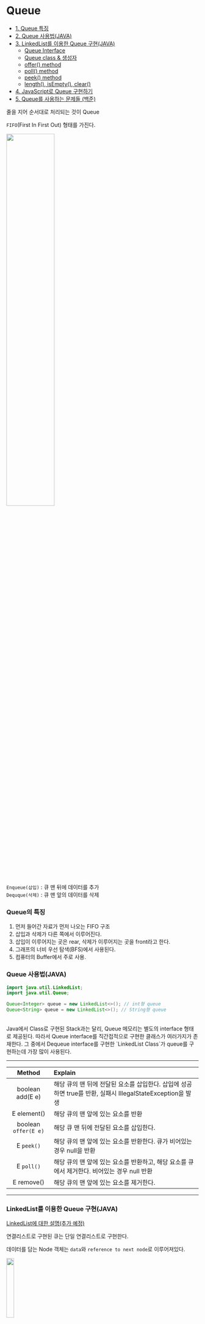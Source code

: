 # Queue
- [1. Queue 특징](#Queue의-특징)  
- [2. Queue 사용법(JAVA)](#Queue-사용법JAVA)  
- [3. LinkedList를 이용한 Queue 구현(JAVA)](#LinkedList를-이용한-Queue-구현JAVA)  
	- [Queue Interface](#Queue-Interface) 
	- [Queue class & 생성자](#Stack-Class-생성자) 
	- [offer() method](#offer-method) 
	- [poll() method](#poll-method) 
	- [peek() method](#peek-method) 
	- [length(), isEmpty(), clear()](#length-isEmpty-clear)
- [4. JavaScript로 Queue 구현하기](#JavaScript로-Queue-구현하기)
- [5. Queue를 사용하는 문제들 (백준)](#Queue를-사용하는-문제들-백준)   



줄을 지어 순서대로 처리되는 것이 Queue    

`FIFO`(First In First Out) 형태를 가진다.   

<img src="https://img1.daumcdn.net/thumb/R1280x0/?scode=mtistory2&fname=https%3A%2F%2Fblog.kakaocdn.net%2Fdn%2FbhvAPe%2FbtqHlVqf0RY%2FY4oCoA4wUkEpvIkU80i43K%2Fimg.png" width="50%">   

`Enqueue(삽입)` :  큐 맨 뒤에 데이터를 추가    
`Dequque(삭제)` : 큐 맨 앞의 데이터를 삭제
<br/>            
              
### Queue의 특징
1. 먼저 들어간 자료가 먼저 나오는 FIFO 구조
2. 삽입과 삭제가 다른 쪽에서 이루어진다.
3. 삽입이 이루어지는 곳은 rear, 삭제가 이루어지는 곳을 front라고 한다.
4. 그래프의 너비 우선 탐색(BFS)에서 사용된다.
5. 컴퓨터의 Buffer에서 주로 사용. 

### Queue 사용법(JAVA)
```java
import java.util.LinkedList;
import java.util.Queue;

Queue<Integer> queue = new LinkedList<>(); // int형 queue
Queue<String> queue = new LinkedList<>(); // String형 queue
```
<br/>
Java에서 Class로 구현된 Stack과는 달리, Queue 메모리는 별도의 interface 형태로 제공된다.   
따라서 Queue interface를 직간접적으로 구현한 클래스가 여러가지가 존재한다.    
그 중에서 Dequeue interface를 구현한 `LinkedList Class`가 queue를 구현하는데 가장 많이 사용된다.   

------------------------------------------------

|**Method**|Explain|
|:---:|:---|
|boolean add(E e)|해당 큐의 맨 뒤에 전달된 요소를 삽입한다. 삽입에 성공하면 true를 반환, 실패시 IllegalStateException을 발생|
|E element()|해당 큐의 맨 앞에 있는 요소를 반환|
|boolean `offer(E e)`|해당 큐 맨 뒤에 전달된 요소를 삽입한다.|
|E `peek()`| 해당 큐의 맨 앞에 있는 요소를 반환한다. 큐가 비어있는 경우 null을 반환|
|E `poll()`|해당 큐의 맨 앞에 있는 요소를 반환하고, 해당 요소를 큐에서 제거한다. 비어있는 경우 null 반환|
|E remove()|해당 큐의 맨 앞에 있는 요소를 제거한다.|
------------------------------------------------

### LinkedList를 이용한 Queue 구현(JAVA)    
[LinkedList에 대한 설명(추가 예정)]()

연결리스트로 구현된 큐는 단일 연결리스트로 구현한다.  

데이터를 담는 Node 객체는 `data`와 `reference to next node`로 이루어져있다.   


<img src="https://img1.daumcdn.net/thumb/R1280x0/?scode=mtistory2&fname=https%3A%2F%2Fblog.kakaocdn.net%2Fdn%2FbxDHXo%2FbtqPyqJipxE%2FIkLpjSOaZ7fkOtb4JJNKjk%2Fimg.png" width="20%">

이 Node를 연결한 형식이 LinkedList가 된다.   

<img src="https://img1.daumcdn.net/thumb/R1280x0/?scode=mtistory2&fname=https%3A%2F%2Fblog.kakaocdn.net%2Fdn%2Fbz4A3X%2FbtqPDIJaMsJ%2FEqGrydOR2k5zwE1mvWZC1K%2Fimg.png" width="50%">  

`offer()` 메소드를 통해 데이터를 추가하면 아래와 같이 동작한다.   

<img src="https://img1.daumcdn.net/thumb/R1280x0/?scode=mtistory2&fname=https%3A%2F%2Fblog.kakaocdn.net%2Fdn%2F3LfGv%2FbtqPwmtPgBI%2FvQSLQg4K4UUO4Y5vdIP7IK%2Fimg.png" width="50%">

`poll()` 메소드를 통해 데이터를 삭제하면 아래와 같이 동작한다.   

<img src="https://img1.daumcdn.net/thumb/R1280x0/?scode=mtistory2&fname=https%3A%2F%2Fblog.kakaocdn.net%2Fdn%2Fbp8Hly%2FbtqPC0wu8Gi%2FFQ5TpL5QlG6m6VKk3OWQA0%2Fimg.png" width="50%">

<br />   


#### Queue interface
```java
public interface Queue<E> {
  /* 큐의 마지막에 요소를 추가한다. */
  boolean offer(E e);
  
  /* 큐의 첫번째 요소를 삭제하고 삭제된 요소를 반환한다. */
  E poll();
  
  /* 큐의 첫번째 요소를 반환한다.*/
  E peek();
}  
```     

<br />   

#### Queue class & 생성자
```java
public class LinkedListQueue<E> implements Queue<E> {
  private Node<E> head;
  private Node<E> tail;
  private int size;
  
  public LinkedListQueue() {
    this.head = null;
    this.tail = null;
    this.size = 0;
   }
}   
```   
Main Class에서의 호출
```java
LinkedListQueue<Integer> q = new LinkedListQueue<>();
```    
<br />  


#### offer() method
Queue에 데이터를 추가하는 메소드이다. 맨 뒤(rear)에 데이터를 추가한다.     

1. 새로운 노드를 만든다.
2. 새로운 노드와 기존 연결리스트의 tail 노드와 연결시킨다.
3. tail을 새로 추가한 노드로 업데이트 한다.
   
```java
public boolean offer(E value) {
  Node<E> newNode = new Node<E>(value);
  
  //empty
  if(size == 0) {
    head = newNode;
  }
  // 새로운 노드를 기존의 연결리스트에 연결한다.
  else {
    tail.next = newNode;
  }
  
  // tail update
  tail = newNode;
  size++;
  
  return true;
}  
```
<br />   

#### poll() method
Queue에서 데이터를 삭제하는 메소드. 맨 앞(front)에 데이터를 삭제한다.    

1. head 노드를 찾는다.
2. head 노드의 연결을 끊는다.
3. head 노드를 2번째에 있던 노드로 업데이트 해준다.   

```java
 public E poll() {
    
    // 삭제할 노드가 없는 경우 null return
    if(size == 0) {
      return null;
    }
    
    // 삭제할 head를 임시 저장
    E element = head.data;
    
    // head노드의 다음 노드
    Node<E> nextNode = head.next;
    
    // head의 데이터 삭제
    head.data = null;
    head.next = null;
    
    // head가 가리키는 노드를 삭제한 노드의 다음노드를 가리키리도록 update
    head = nextNode;
    size--;
    
    return element;
 }   
```    
<br />   

   
#### peek() method
Queue에서 가장 앞에 있는 데이터를 삭제하지 않고, 확인만 할때 사용하는 메소드이다.   
```java
public E peek() {
  if(size == 0) {
      retrun null;
   }
   
   return head.data;
}   
```
<br />      

#### length(), isEmpty(), clear()
```java
/* 현재 큐에 있는 요소의 개수를 반환*/
public int length() {
  return size;
}

/* 현재 큐가 비어있는지 확인*/
public boolean isEmpty() {
  return size == 0;
}

/* queue의 모든 요소를 삭제한다.*/
public void clear() {
  for(Node<E> x = head; x != null; ) {
    Node<E> next = x.next;
    x.data = null;
    x.next = null;
    x = next;
  }
  size = 0;
  head = tail = null;
}  
    
```

----------------------------------------------------    
### JavaScript로 Queue 구현하기    

JavaScript의 Array 객체는 `push()`, `pop()`, `shift()`, `unshift()` 메서드를 제공한다.    
이를 적절히 사용하면  Queue와 Stack의 자료구조를 구현할 수 있다.   

Queue의 기능으로 동작하고 싶을때는 `push()`와  `shift()` 를 사용하고,     
Stack의 기능으로 동작하고 싶을때는  `push()`와 `pop()`을 사용하면 된다.     

하지만 Queue를 구현할때, `shift()`를 사용하면 배열의 첫번째 요소가 빠져나가기 때문에 모든 원소들을    
앞으로 한칸씩 이동시켜야한다. 이때 `O(1)`의 시간만으로도 가능한 동작이, `O(N)`의 시간이 소요된다.    

그래서 JavaScript로 구현할 때도 LinkedList로 구현하는 것이 바람직하다.   
아래의 코드는 ES6 OOP 형식으로 Queue를 구현하였다.   


```javascript
import LinkedList from '../linked-list/LinkedList';

export default class Queue {
  constructor() {
    this.linkedList = new LinkedList();
  }

  isEmpty() {
    return !this.linkedList.tail;
  }

  peek() {
    if (!this.linkedList.head) {
      return null;
    }

    return this.linkedList.head.value;
  }

  enqueue(value) {
    this.linkedList.append(value);
  }

  dequeue() {
    const removedHead = this.linkedList.deleteHead();
    return removedHead ? removedHead.value : null;
  }

  toString(callback) {
    return this.linkedList.toString(callback);
  }
}
```    

### Queue를 사용하는 문제들 (백준)   

* [2164번 카드2 - 기본동작](https://www.acmicpc.net/problem/2164)
* [2178번 미로탐색 - BFS](https://www.acmicpc.net/problem/2164)
* [7576번 토마토 - BFS](https://www.acmicpc.net/problem/2164)


-----------------------------------------------------    
Reference
* [자바 Queue 클래스 사용법 & 예제 총정리](https://coding-factory.tistory.com/602)
* [Stack과 Queue
](http://tcpschool.com/java/java_collectionFramework_stackQueue)
* [연결리스트를 이용한 Queue (큐) 구현하기](https://st-lab.tistory.com/184)
* [JS Queue 구현해보기](https://velog.io/@ansrjsdn/JS-Queue-%EA%B5%AC%ED%98%84%ED%95%B4%EB%B3%B4%EA%B8%B0)



